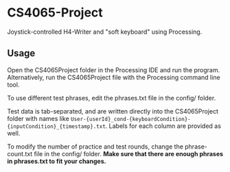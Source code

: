 # CS4065-Project
Joystick-controlled H4-Writer and "soft keyboard" using Processing.

## Usage
Open the CS4065Project folder in the Processing IDE and run the program.
Alternatively, run the CS4065Project file with the Processing command line tool.

To use different test phrases, edit the phrases.txt file in the config/ folder.

Test data is tab-separated, and are written directly into the CS4065Project folder with
names like ```User-{userId}_cond-{keyboardCondition}-{inputCondition}_{timestamp}.txt```. Labels for each column are provided as well.

To modify the number of practice and test rounds, change the phrase-count.txt file in the config/ folder. **Make sure that there are enough phrases in phrases.txt to fit your changes.**
